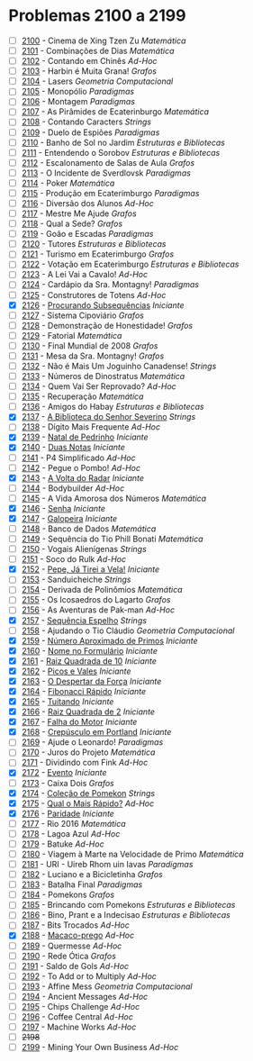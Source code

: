 # Problemas 2100 a 2199

  - [ ]  [2100](https://www.urionlinejudge.com.br/judge/pt/problems/view/2100) - Cinema de Xing Tzen Zu *Matemática*
  - [ ]  [2101](https://www.urionlinejudge.com.br/judge/pt/problems/view/2101) - Combinações de Dias *Matemática*
  - [ ]  [2102](https://www.urionlinejudge.com.br/judge/pt/problems/view/2102) - Contando em Chinês *Ad-Hoc*
  - [ ]  [2103](https://www.urionlinejudge.com.br/judge/pt/problems/view/2103) - Harbin é Muita Grana! *Grafos*
  - [ ]  [2104](https://www.urionlinejudge.com.br/judge/pt/problems/view/2104) - Lasers *Geometria Computacional*
  - [ ]  [2105](https://www.urionlinejudge.com.br/judge/pt/problems/view/2105) - Monopólio *Paradigmas*
  - [ ]  [2106](https://www.urionlinejudge.com.br/judge/pt/problems/view/2106) - Montagem *Paradigmas*
  - [ ]  [2107](https://www.urionlinejudge.com.br/judge/pt/problems/view/2107) - As Pirâmides de Ecaterinburgo *Matemática*
  - [ ]  [2108](https://www.urionlinejudge.com.br/judge/pt/problems/view/2108) - Contando Caracters *Strings*
  - [ ]  [2109](https://www.urionlinejudge.com.br/judge/pt/problems/view/2109) - Duelo de Espiões *Paradigmas*
  - [ ]  [2110](https://www.urionlinejudge.com.br/judge/pt/problems/view/2110) - Banho de Sol no Jardim *Estruturas e Bibliotecas*
  - [ ]  [2111](https://www.urionlinejudge.com.br/judge/pt/problems/view/2111) - Entendendo o Sorobov *Estruturas e Bibliotecas*
  - [ ]  [2112](https://www.urionlinejudge.com.br/judge/pt/problems/view/2112) - Escalonamento de Salas de Aula *Grafos*
  - [ ]  [2113](https://www.urionlinejudge.com.br/judge/pt/problems/view/2113) - O Incidente de Sverdlovsk *Paradigmas*
  - [ ]  [2114](https://www.urionlinejudge.com.br/judge/pt/problems/view/2114) - Poker *Matemática*
  - [ ]  [2115](https://www.urionlinejudge.com.br/judge/pt/problems/view/2115) - Produção em Ecaterimburgo *Paradigmas*
  - [ ]  [2116](https://www.urionlinejudge.com.br/judge/pt/problems/view/2116) - Diversão dos Alunos *Ad-Hoc*
  - [ ]  [2117](https://www.urionlinejudge.com.br/judge/pt/problems/view/2117) - Mestre Me Ajude *Grafos*
  - [ ]  [2118](https://www.urionlinejudge.com.br/judge/pt/problems/view/2118) - Qual a Sede? *Grafos*
  - [ ]  [2119](https://www.urionlinejudge.com.br/judge/pt/problems/view/2119) - Goão e Escadas *Paradigmas*
  - [ ]  [2120](https://www.urionlinejudge.com.br/judge/pt/problems/view/2120) - Tutores *Estruturas e Bibliotecas*
  - [ ]  [2121](https://www.urionlinejudge.com.br/judge/pt/problems/view/2121) - Turismo em Ecaterimburgo *Grafos*
  - [ ]  [2122](https://www.urionlinejudge.com.br/judge/pt/problems/view/2122) - Votação em Ecaterimburgo *Estruturas e Bibliotecas*
  - [ ]  [2123](https://www.urionlinejudge.com.br/judge/pt/problems/view/2123) - A Lei Vai a Cavalo! *Ad-Hoc*
  - [ ]  [2124](https://www.urionlinejudge.com.br/judge/pt/problems/view/2124) - Cardápio da Sra. Montagny! *Paradigmas*
  - [ ]  [2125](https://www.urionlinejudge.com.br/judge/pt/problems/view/2125) - Construtores de Totens *Ad-Hoc*
  - [x]  [2126](https://www.urionlinejudge.com.br/judge/pt/problems/view/2126) - [Procurando Subsequências](https://github.com/potigol/URI-Potigol/blob/master/src/2100-2199/2126.poti) *Iniciante*
  - [ ]  [2127](https://www.urionlinejudge.com.br/judge/pt/problems/view/2127) - Sistema Cipoviário *Grafos*
  - [ ]  [2128](https://www.urionlinejudge.com.br/judge/pt/problems/view/2128) - Demonstração de Honestidade! *Grafos*
  - [ ]  [2129](https://www.urionlinejudge.com.br/judge/pt/problems/view/2129) - Fatorial *Matemática*
  - [ ]  [2130](https://www.urionlinejudge.com.br/judge/pt/problems/view/2130) - Final Mundial de 2008 *Grafos*
  - [ ]  [2131](https://www.urionlinejudge.com.br/judge/pt/problems/view/2131) - Mesa da Sra. Montagny! *Grafos*
  - [ ]  [2132](https://www.urionlinejudge.com.br/judge/pt/problems/view/2132) - Não é Mais Um Joguinho Canadense! *Strings*
  - [ ]  [2133](https://www.urionlinejudge.com.br/judge/pt/problems/view/2133) - Números de Dinostratus *Matemática*
  - [ ]  [2134](https://www.urionlinejudge.com.br/judge/pt/problems/view/2134) - Quem Vai Ser Reprovado? *Ad-Hoc*
  - [ ]  [2135](https://www.urionlinejudge.com.br/judge/pt/problems/view/2135) - Recuperação *Matemática*
  - [ ]  [2136](https://www.urionlinejudge.com.br/judge/pt/problems/view/2136) - Amigos do Habay *Estruturas e Bibliotecas*
  - [x]  [2137](https://www.urionlinejudge.com.br/judge/pt/problems/view/2137) - [A Biblioteca do Senhor Severino](https://github.com/potigol/URI-Potigol/blob/master/src/2100-2199/2137.poti) *Strings*
  - [ ]  [2138](https://www.urionlinejudge.com.br/judge/pt/problems/view/2138) - Dígito Mais Frequente *Ad-Hoc*
  - [x]  [2139](https://www.urionlinejudge.com.br/judge/pt/problems/view/2139) - [Natal de Pedrinho](https://github.com/potigol/URI-Potigol/blob/master/src/2100-2199/2139.poti) *Iniciante*
  - [x]  [2140](https://www.urionlinejudge.com.br/judge/pt/problems/view/2140) - [Duas Notas](https://github.com/potigol/URI-Potigol/blob/master/src/2100-2199/2140.poti) *Iniciante*
  - [ ]  [2141](https://www.urionlinejudge.com.br/judge/pt/problems/view/2141) - P4 Simplificado *Ad-Hoc*
  - [ ]  [2142](https://www.urionlinejudge.com.br/judge/pt/problems/view/2142) - Pegue o Pombo! *Ad-Hoc*
  - [x]  [2143](https://www.urionlinejudge.com.br/judge/pt/problems/view/2143) - [A Volta do Radar](https://github.com/potigol/URI-Potigol/blob/master/src/2100-2199/2143.poti) *Iniciante*
  - [ ]  [2144](https://www.urionlinejudge.com.br/judge/pt/problems/view/2144) - Bodybuilder *Ad-Hoc*
  - [ ]  [2145](https://www.urionlinejudge.com.br/judge/pt/problems/view/2145) - A Vida Amorosa dos Números *Matemática*
  - [x]  [2146](https://www.urionlinejudge.com.br/judge/pt/problems/view/2146) - [Senha](https://github.com/potigol/URI-Potigol/blob/master/src/2100-2199/2146.poti) *Iniciante*
  - [x]  [2147](https://www.urionlinejudge.com.br/judge/pt/problems/view/2147) - [Galopeira](https://github.com/potigol/URI-Potigol/blob/master/src/2100-2199/2147.poti) *Iniciante*
  - [ ]  [2148](https://www.urionlinejudge.com.br/judge/pt/problems/view/2148) - Banco de Dados *Matemática*
  - [ ]  [2149](https://www.urionlinejudge.com.br/judge/pt/problems/view/2149) - Sequência do Tio Phill Bonati *Matemática*
  - [ ]  [2150](https://www.urionlinejudge.com.br/judge/pt/problems/view/2150) - Vogais Alienígenas *Strings*
  - [ ]  [2151](https://www.urionlinejudge.com.br/judge/pt/problems/view/2151) - Soco do Rulk *Ad-Hoc*
  - [x]  [2152](https://www.urionlinejudge.com.br/judge/pt/problems/view/2152) - [Pepe, Já Tirei a Vela!](https://github.com/potigol/URI-Potigol/blob/master/src/2100-2199/2152.poti) *Iniciante*
  - [ ]  [2153](https://www.urionlinejudge.com.br/judge/pt/problems/view/2153) - Sanduicheiche *Strings*
  - [ ]  [2154](https://www.urionlinejudge.com.br/judge/pt/problems/view/2154) - Derivada de Polinômios *Matemática*
  - [ ]  [2155](https://www.urionlinejudge.com.br/judge/pt/problems/view/2155) - Os Icosaedros do Lagarto *Grafos*
  - [ ]  [2156](https://www.urionlinejudge.com.br/judge/pt/problems/view/2156) - As Aventuras de Pak-man *Ad-Hoc*
  - [x]  [2157](https://www.urionlinejudge.com.br/judge/pt/problems/view/2157) - [Sequência Espelho](https://github.com/potigol/URI-Potigol/blob/master/src/2100-2199/2157.poti) *Strings*
  - [ ]  [2158](https://www.urionlinejudge.com.br/judge/pt/problems/view/2158) - Ajudando o Tio Cláudio *Geometria Computacional*
  - [x]  [2159](https://www.urionlinejudge.com.br/judge/pt/problems/view/2159) - [Número Aproximado de Primos](https://github.com/potigol/URI-Potigol/blob/master/src/2100-2199/2159.poti) *Iniciante*
  - [x]  [2160](https://www.urionlinejudge.com.br/judge/pt/problems/view/2160) - [Nome no Formulário](https://github.com/potigol/URI-Potigol/blob/master/src/2100-2199/2160.poti) *Iniciante*
  - [x]  [2161](https://www.urionlinejudge.com.br/judge/pt/problems/view/2161) - [Raiz Quadrada de 10](https://github.com/potigol/URI-Potigol/blob/master/src/2100-2199/2161.poti) *Iniciante*
  - [x]  [2162](https://www.urionlinejudge.com.br/judge/pt/problems/view/2162) - [Picos e Vales](https://github.com/potigol/URI-Potigol/blob/master/src/2100-2199/2162.poti) *Iniciante*
  - [x]  [2163](https://www.urionlinejudge.com.br/judge/pt/problems/view/2163) - [O Despertar da Força](https://github.com/potigol/URI-Potigol/blob/master/src/2100-2199/2163.poti) *Iniciante*
  - [x]  [2164](https://www.urionlinejudge.com.br/judge/pt/problems/view/2164) - [Fibonacci Rápido](https://github.com/potigol/URI-Potigol/blob/master/src/2100-2199/2164.poti) *Iniciante*
  - [x]  [2165](https://www.urionlinejudge.com.br/judge/pt/problems/view/2165) - [Tuitando](https://github.com/potigol/URI-Potigol/blob/master/src/2100-2199/2165.poti) *Iniciante*
  - [x]  [2166](https://www.urionlinejudge.com.br/judge/pt/problems/view/2166) - [Raiz Quadrada de 2](https://github.com/potigol/URI-Potigol/blob/master/src/2100-2199/2166.poti) *Iniciante*
  - [x]  [2167](https://www.urionlinejudge.com.br/judge/pt/problems/view/2167) - [Falha do Motor](https://github.com/potigol/URI-Potigol/blob/master/src/2100-2199/2167.poti) *Iniciante*
  - [x]  [2168](https://www.urionlinejudge.com.br/judge/pt/problems/view/2168) - [Crepúsculo em Portland](https://github.com/potigol/URI-Potigol/blob/master/src/2100-2199/2168.poti) *Iniciante*
  - [ ]  [2169](https://www.urionlinejudge.com.br/judge/pt/problems/view/2169) - Ajude o Leonardo! *Paradigmas*
  - [ ]  [2170](https://www.urionlinejudge.com.br/judge/pt/problems/view/2170) - Juros do Projeto *Matemática*
  - [ ]  [2171](https://www.urionlinejudge.com.br/judge/pt/problems/view/2171) - Dividindo com Fink *Ad-Hoc*
  - [x]  [2172](https://www.urionlinejudge.com.br/judge/pt/problems/view/2172) - [Evento](https://github.com/potigol/URI-Potigol/blob/master/src/2100-2199/2172.poti) *Iniciante*
  - [ ]  [2173](https://www.urionlinejudge.com.br/judge/pt/problems/view/2173) - Caixa Dois *Grafos*
  - [x]  [2174](https://www.urionlinejudge.com.br/judge/pt/problems/view/2174) - [Coleção de Pomekon](https://github.com/potigol/URI-Potigol/blob/master/src/2100-2199/2174.poti) *Strings*
  - [x]  [2175](https://www.urionlinejudge.com.br/judge/pt/problems/view/2175) - [Qual o Mais Rápido?](https://github.com/potigol/URI-Potigol/blob/master/src/2100-2199/2175.poti) *Ad-Hoc*
  - [x]  [2176](https://www.urionlinejudge.com.br/judge/pt/problems/view/2176) - [Paridade](https://github.com/potigol/URI-Potigol/blob/master/src/2100-2199/2176.poti) *Iniciante*
  - [ ]  [2177](https://www.urionlinejudge.com.br/judge/pt/problems/view/2177) - Rio 2016 *Matemática*
  - [ ]  [2178](https://www.urionlinejudge.com.br/judge/pt/problems/view/2178) - Lagoa Azul *Ad-Hoc*
  - [ ]  [2179](https://www.urionlinejudge.com.br/judge/pt/problems/view/2179) - Batuke *Ad-Hoc*
  - [ ]  [2180](https://www.urionlinejudge.com.br/judge/pt/problems/view/2180) - Viagem à Marte na Velocidade de Primo *Matemática*
  - [ ]  [2181](https://www.urionlinejudge.com.br/judge/pt/problems/view/2181) - URI - Uireb Rhom uin Iavas *Paradigmas*
  - [ ]  [2182](https://www.urionlinejudge.com.br/judge/pt/problems/view/2182) - Luciano e a Bicicletinha *Grafos*
  - [ ]  [2183](https://www.urionlinejudge.com.br/judge/pt/problems/view/2183) - Batalha Final *Paradigmas*
  - [ ]  [2184](https://www.urionlinejudge.com.br/judge/pt/problems/view/2184) - Pomekons *Grafos*
  - [ ]  [2185](https://www.urionlinejudge.com.br/judge/pt/problems/view/2185) - Brincando com Pomekons *Estruturas e Bibliotecas*
  - [ ]  [2186](https://www.urionlinejudge.com.br/judge/pt/problems/view/2186) - Bino, Prant e a Indecisao *Estruturas e Bibliotecas*
  - [ ]  [2187](https://www.urionlinejudge.com.br/judge/pt/problems/view/2187) - Bits Trocados *Ad-Hoc*
  - [x]  [2188](https://www.urionlinejudge.com.br/judge/pt/problems/view/2188) - [Macaco-prego](https://github.com/potigol/URI-Potigol/blob/master/src/2100-2199/2188.poti) *Ad-Hoc*
  - [ ]  [2189](https://www.urionlinejudge.com.br/judge/pt/problems/view/2189) - Quermesse *Ad-Hoc*
  - [ ]  [2190](https://www.urionlinejudge.com.br/judge/pt/problems/view/2190) - Rede Ótica *Grafos*
  - [ ]  [2191](https://www.urionlinejudge.com.br/judge/pt/problems/view/2191) - Saldo de Gols *Ad-Hoc*
  - [ ]  [2192](https://www.urionlinejudge.com.br/judge/pt/problems/view/2192) - To Add or to Multiply *Ad-Hoc*
  - [ ]  [2193](https://www.urionlinejudge.com.br/judge/pt/problems/view/2193) - Affine Mess *Geometria Computacional*
  - [ ]  [2194](https://www.urionlinejudge.com.br/judge/pt/problems/view/2194) - Ancient Messages *Ad-Hoc*
  - [ ]  [2195](https://www.urionlinejudge.com.br/judge/pt/problems/view/2195) - Chips Challenge *Ad-Hoc*
  - [ ]  [2196](https://www.urionlinejudge.com.br/judge/pt/problems/view/2196) - Coffee Central *Ad-Hoc*
  - [ ]  [2197](https://www.urionlinejudge.com.br/judge/pt/problems/view/2197) - Machine Works *Ad-Hoc*
  - [ ] ~~2198~~
  - [ ]  [2199](https://www.urionlinejudge.com.br/judge/pt/problems/view/2199) - Mining Your Own Business *Ad-Hoc*